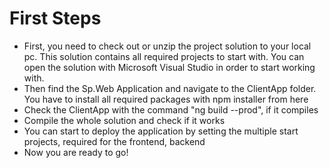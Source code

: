 # First Steps #

* First, you need to check out or unzip the project solution to your local pc. This solution contains all required projects to start with. You can open the solution with Microsoft Visual Studio in order to start working with.
* Then find the Sp.Web Application and navigate to the ClientApp folder. You have to install all required packages with npm installer from here
* Check the ClientApp with the command "ng build --prod", if it compiles
* Compile the whole solution and check if it works
* You can start to deploy the application by setting the multiple start projects, required for the frontend, backend 
* Now you are ready to go!
